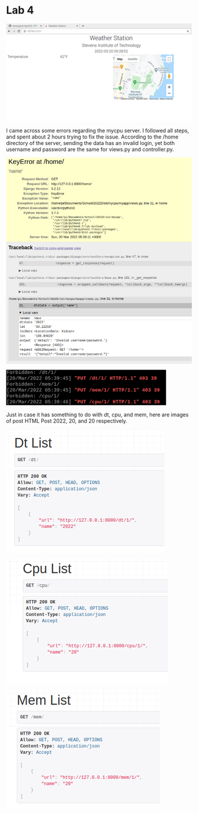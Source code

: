 # Lab 4

![stevens](./stevens.png)

I came across some errors regarding the mycpu server. I followed all steps, and spent about 2 hours trying to fix the issue. According to the /home directory of the server, sending the data has an invalid login, yet both username and password are the same for views.py and controller.py.

![home error](./homepwerror.png)

![forbidden](./forbidden.png)

Just in case it has something to do with  dt, cpu, and mem, here are images of post HTML Post 2022, 20, and 20 respectively.

![dt](./dt.png)

![cpu](./cpu.png)

![mem](./mem.png)
